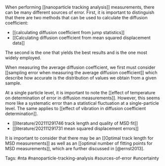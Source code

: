 When performing [[nanoparticle tracking analysis]] measurements, there can be many different sources of error. First, it is important to distinguish that there are two methods that can be used to calculate the diffusion coefficient: 

- [[calculating diffusion coefficient from jump statistics]]
- [[Calculating diffusion coefficient from mean squared displacement data]]

The second is the one that yields the best results and is the one most widely employed. 

When measuring the average diffusion coefficient, we first must consider [[sampling error when measuring the average diffusion coefficient]] which describe how accurate is the distribution of values we obtain from a given sample. 

At a single particle level, it is important to note the [[effect of temperature on determination of error in diffusion measurements]]. However, this seems more like a systematic error than a statistical fluctuation at a single-particle level. The same applies to [[effect of vibration in diffusion coefficient determination]].

- [[literature/202111291746 track length and quality of MSD fit]]
- [[literature/202111291731 mean squared displacement errors]]

It is important to consider that there may be an [[Optimal track length for MSD measurements]] as well as an [[optimal number of fitting points for MSD measurements]], which are further discussed in [@ernst2013]. 


Tags: #nta #nanoparticle-tracking-analysis #sources-of-error #uncertainty